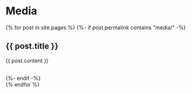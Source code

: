 <!-- ---
permalink: /media
layout: page
title: Media
--- -->

# Media 

{% for post in site.pages %}
{%- if post.permalink contains "media/" -%}
    <div style="margin-bottom: 30px;"><h2>{{ post.title }}</h2>
    <div class="media-scroll">
    {{ post.content }}
    </div></div>
{%- endif -%}  
{% endfor %}
